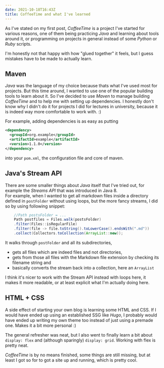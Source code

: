```yaml
---
date: 2021-10-18T16:43Z
title: CoffeeTime and what I've learned
---
```


As I've stated on my first post, *CoffeeTime* is a project I've started for various reasons, one of them being practicing *Java* and learning about tools around it, or programming on projects in general instead of some *Python* or *Ruby* scripts.

I'm honestly not that happy with how "glued together" it feels, but I guess mistakes have to be made to actually learn. 

## Maven
*Java* was the language of my choice because thats what I've used most for projects. But this time around, I wanted to use one of the popular building tools to learn about it. So I've decided to use *Maven* to manage building *CoffeeTime* and to help me with setting up dependencies. I honestly don't know why I didn't do it for projects I did for lectures in university, because it is indeed way more comfortable to work with. :)  

For example, adding dependencies is as easy as putting
```xml
<dependency>
  <groupId>org.example</groupId>
  <artifactId>example</artifactId>
  <version>1.1.0</version>
</dependency>
```
into your `pom.xml`, the configuration file and core of maven.

## Java's Stream API
There are some smaller things about *Java* itself that I've tried out, for example the *Streams API* that was introduced in Java 8.  
For example, when I wanted to get all markdown files inside a directory defined in `postFolder` without using loops, but the more fancy streams, I did so by using following snippet: 
```java
    //Path postsFolder = ... 
    Path postfiles = Files.walk(postsFolder)
    .filter(Files::isRegularFile)
    .filter(file -> file.toString().toLowerCase().endsWith(".md"))
    .collect(Collectors.toCollection(ArrayList::new));
```
It walks through `postFolder` and all its subdirectories, 
+ gets all files which are indeed files and not directories,
+ gets from those all files with the Markdown file extension by checking its filename string and
+ basically converts the stream back into a collection, here an `ArrayList`
  
I think it's nicer to work with the Stream API instead with loops here, it makes it more readable, or at least explicit what I'm actually doing here.

## HTML + CSS

A side effect of starting your own blog is learning some HTML and CSS. If I would have ended up using an established SSG like *Hugo*, I probably would have ended up writing my own theme too instead of just using a premade one. Makes it a bit more personal :)

The general refresher was neat, but I also went to finally learn a bit about `display: flex` and (although sparingly) `display: grid`. Working with flex is pretty neat.

*CoffeeTime* is by no means finished, some things are still missing, but at least I got so for to got a site up and running, which is pretty cool.